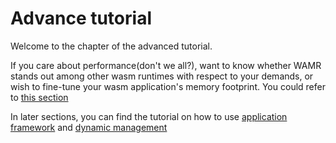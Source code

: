 # Advance tutorial

Welcome to the chapter of the advanced tutorial.

If you care about performance(don't we all?), want to know whether WAMR stands out among other wasm runtimes with respect to your demands, or wish to fine-tune your wasm application's memory footprint. You could refer to [this section](performance_tuning/README.md)

In later sections, you can find the tutorial on how to use [application framework](../../doc/wamr_api.md) and [dynamic management](remote_applicatoin_management/README.md)